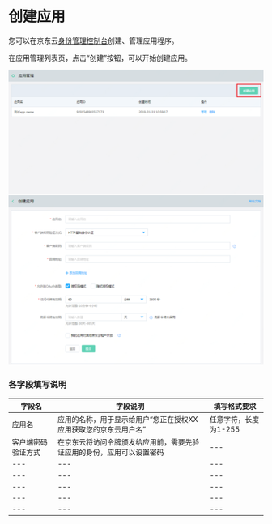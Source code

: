 # 创建应用

您可以在京东云[身份管理控制台](https://ias-console.jdcloud.com/ias/apps)创建、管理应用程序。</br>




在应用管理列表页，点击“创建”按钮，可以开始创建应用。</br>

![](../../../image/Identity-Authentication-Service/Application-Management/1-apps-list.png)
![](../../../image/Identity-Authentication-Service/Application-Management/2-create-app.png)

### 各字段填写说明

|字段名|字段说明|填写格式要求|
|---|---|---|
|应用名|应用的名称，用于显示给用户“您正在授权XX应用获取您的京东云用户名”|任意字符，长度为1-255|
|客户端密码验证方式|在京东云将访问令牌颁发给应用前，需要先验证应用的身份，应用可以设置密码|---|
|---|---|---|
|---|---|---|
|---|---|---|
|---|---|---|
|---|---|---|
